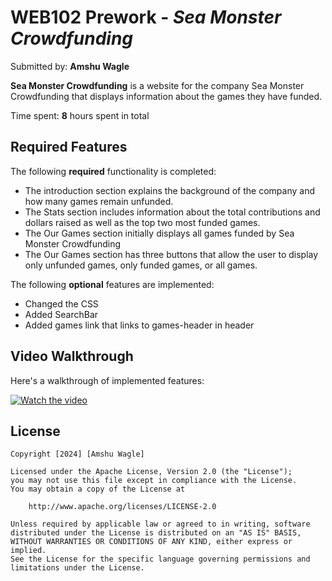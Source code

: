# WEB102 Prework - *Sea Monster Crowdfunding*

Submitted by: **Amshu Wagle**

**Sea Monster Crowdfunding** is a website for the company Sea Monster Crowdfunding that displays information about the games they have funded.

Time spent: **8** hours spent in total

## Required Features

The following **required** functionality is completed:

* The introduction section explains the background of the company and how many games remain unfunded.
* The Stats section includes information about the total contributions and dollars raised as well as the top two most funded games.
* The Our Games section initially displays all games funded by Sea Monster Crowdfunding
* The Our Games section has three buttons that allow the user to display only unfunded games, only funded games, or all games.

The following **optional** features are implemented:

* Changed the CSS
* Added SearchBar
* Added games link that links to games-header in header

## Video Walkthrough

Here's a walkthrough of implemented features:

[![Watch the video](https://img.youtube.com/vi/etvtU8Yj5wg/0.jpg)](https://youtu.be/etvtU8Yj5wg)

<!-- Replace this with whatever GIF tool you used! -->

<!-- Recommended tools:
[Kap](https://getkap.co/) for macOS
[ScreenToGif](https://www.screentogif.com/) for Windows
[peek](https://github.com/phw/peek) for Linux. -->


## License

    Copyright [2024] [Amshu Wagle]

    Licensed under the Apache License, Version 2.0 (the "License");
    you may not use this file except in compliance with the License.
    You may obtain a copy of the License at

        http://www.apache.org/licenses/LICENSE-2.0

    Unless required by applicable law or agreed to in writing, software
    distributed under the License is distributed on an "AS IS" BASIS,
    WITHOUT WARRANTIES OR CONDITIONS OF ANY KIND, either express or implied.
    See the License for the specific language governing permissions and
    limitations under the License.
